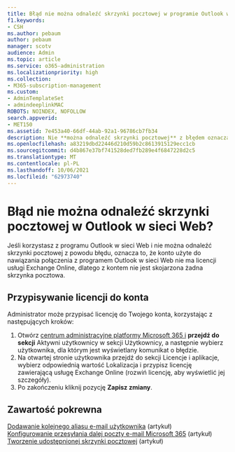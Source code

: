 ```yaml
---
title: Błąd nie można odnaleźć skrzynki pocztowej w programie Outlook w sieci Web
f1.keywords:
- CSH
ms.author: pebaum
author: pebaum
manager: scotv
audience: Admin
ms.topic: article
ms.service: o365-administration
ms.localizationpriority: high
ms.collection:
- M365-subscription-management
ms.custom:
- AdminTemplateSet
- admindeeplinkMAC
ROBOTS: NOINDEX, NOFOLLOW
search.appverid:
- MET150
ms.assetid: 7e453a40-66df-44ab-92a1-96786cb7fb34
description: Nie **można odnaleźć skrzynki pocztowej** z błędem oznacza, że konto, za pomocą Outlook w sieci Web nie ma licencji Exchange Online skrzynki pocztowej.
ms.openlocfilehash: a83219dbd22446d210d59b2c8613915129ecc1cb
ms.sourcegitcommit: d4b867e37bf741528ded7fb289e4f6847228d2c5
ms.translationtype: MT
ms.contentlocale: pl-PL
ms.lasthandoff: 10/06/2021
ms.locfileid: "62973740"
---
```

# <a name="getting-a-mailbox-not-found-error-in-outlook-on-the-web"></a>Błąd nie można odnaleźć skrzynki pocztowej w Outlook w sieci Web?

Jeśli korzystasz z programu Outlook w sieci Web i nie można odnaleźć skrzynki pocztowej  z powodu błędu, oznacza to, że konto użyte do nawiązania połączenia z programem Outlook w sieci Web nie ma licencji usługi Exchange Online, dlatego z kontem nie jest skojarzona żadna skrzynka pocztowa. 

## <a name="assign-a-license-to-your-account"></a>Przypisywanie licencji do konta

Administrator może przypisać licencję do Twojego konta, korzystając z następujących kroków:

1. Otwórz [centrum administracyjne platformy Microsoft 365 i](https://admin.microsoft.com/adminportal/home#/homepage) **przejdź do sekcji** Aktywni użytkownicy w sekcji Użytkownicy,  a następnie wybierz użytkownika, dla którym jest wyświetlany komunikat o błędzie.
1. Na otwartej stronie użytkownika przejdź do sekcji Licencje i  aplikacje, wybierz odpowiednią wartość Lokalizacja i przypisz  licencję zawierającą usługę Exchange Online (rozwiń licencję, aby wyświetlić jej szczegóły). 
1. Po zakończeniu kliknij pozycję  **Zapisz zmiany**.

## <a name="related-content"></a>Zawartość pokrewna

[Dodawanie kolejnego aliasu e-mail użytkownika](../email/add-another-email-alias-for-a-user.md) (artykuł)\
[Konfigurowanie przesyłania dalej poczty e-mail Microsoft 365](../email/configure-email-forwarding.md) (artykuł)\
[Tworzenie udostępnionej skrzynki pocztowej](../email/create-a-shared-mailbox.md) (artykuł)